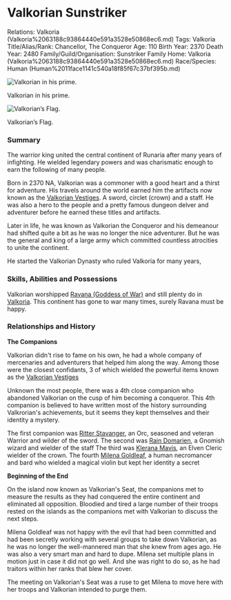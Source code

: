 # Valkorian Sunstriker

Relations: Valkoria (Valkoria%2063188c93864440e591a3528e50868ec6.md) 
Tags: Valkoria
Title/Alias/Rank: Chancellor, The Conqueror
Age: 110
Birth Year: 2370
Death Year: 2480
Family/Guild/Organisation: Sunstriker Family
Home: Valkoria (Valkoria%2063188c93864440e591a3528e50868ec6.md) 
Race/Species: Human (Human%2011face1141c540a18f85f67c37bf395b.md)

![Valkorian in his prime.](image%208.png)

Valkorian in his prime.

![Valkorian’s Flag.](Untitled%2013.png)

Valkorian’s Flag.

### Summary

The warrior king united the central continent of Runaria after many years of infighting. He wielded legendary powers and was charismatic enough to earn the following of many people.

Born in 2370 NA, Valkorian was a commoner with a good heart and a thirst for adventure. His travels around the world earned him the artifacts now known as the [Valkorian Vestiges](Valkorian%20Vestiges%202bb89e3c957d4dd5b92d719ecb912a0b.md). A sword, circlet (crown) and a staff. He was also a hero to the people and a pretty famous dungeon delver and adventurer before he earned these titles and artifacts.

Later in life, he was known as Valkorian the Conqueror and his demeanour had shifted quite a bit as he was no longer the nice adventurer. But he was the general and king of a large army which committed countless atrocities to unite the continent.

He started the Valkorian Dynasty who ruled Valkoria for many years,

### Skills, Abilities and Possessions

Valkorian worshipped [Ravana (Goddess of War)](Ravana%20(Goddess%20of%20War)%20ef885dcf2dac40bd934703daa3d8b6aa.md) and still plenty do in [Valkoria](Valkoria%2063188c93864440e591a3528e50868ec6.md). This continent has gone to war many times, surely Ravana must be happy.

### **Relationships and History**

**The Companions**

Valkorian didn't rise to fame on his own, he had a whole company of mercenaries and adventurers that helped him along the way. Among those were the closest confidants, 3 of which wielded the powerful items known as the [Valkorian Vestiges](Valkorian%20Vestiges%202bb89e3c957d4dd5b92d719ecb912a0b.md) 

Unknown the most people, there was a 4th close companion who abandoned Valkorian on the cusp of him becoming a conqueror. This 4th companion is believed to have written most of the history surrounding Valkrorian's achievements, but it seems they kept themselves and their identity a mystery.

The first companion was [Ritter Stavanger](Ritter%20Stavanger%205e66780ca2cd4079b7bd6332b96764db.md), an Orc, seasoned and veteran Warrior and wilder of the sword.
The second was [Rain Domarien](Rain%20Domarien%2007405bcb8f704b999f3d71916797b863.md), a Gnomish wizard and wielder of the staff
The third was [Klerana Mavis](Klerana%20Mavis%206ebb99b9a7764456a01f7fd4dfa5cf8e.md), an Elven Cleric wielder of the crown.
The fourth [Milena Goldleaf](Milena%20Goldleaf%20a8fb20aa07314eafb1a906c1cb0a9e8b.md), a human necromancer and bard who wielded a magical violin but kept her identity a secret

**Beginning of the End**

On the island now known as Valkorian's Seat, the companions met to measure the results as they had conquered the entire continent and eliminated all opposition.  Bloodied and tired a large number of their troops rested on the islands as the companions met with Valkorian to discuss the next steps.

Milena Goldleaf was not happy with the evil that had been committed and had been secretly working with several groups to take down Valkorian, as he was no longer the well-mannered man that she knew from ages ago. He was also a very smart man and hard to dupe. Milena set multiple plans in motion just in case it did not go well. And she was right to do so, as he had traitors within her ranks that blew her cover.

The meeting on Valkorian's Seat was a ruse to get Milena to move here with her troops and Valkorian intended to purge them.